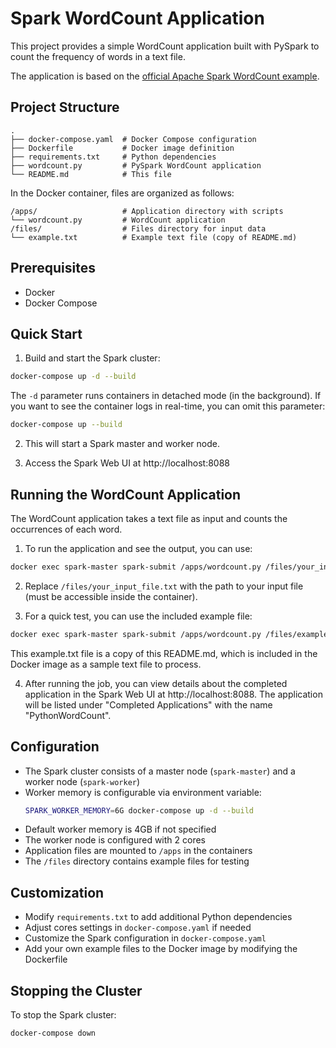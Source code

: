 # Spark WordCount Application

This project provides a simple WordCount application built with PySpark to count the frequency of words in a text file.

The application is based on the [official Apache Spark WordCount example](https://github.com/apache/spark/blob/master/examples/src/main/python/wordcount.py).

## Project Structure

```
.
├── docker-compose.yaml  # Docker Compose configuration
├── Dockerfile           # Docker image definition
├── requirements.txt     # Python dependencies
├── wordcount.py         # PySpark WordCount application
└── README.md            # This file
```

In the Docker container, files are organized as follows:
```
/apps/                   # Application directory with scripts
└── wordcount.py         # WordCount application
/files/                  # Files directory for input data
└── example.txt          # Example text file (copy of README.md)
```

## Prerequisites

- Docker
- Docker Compose

## Quick Start

1. Build and start the Spark cluster:

```bash
docker-compose up -d --build
```

The `-d` parameter runs containers in detached mode (in the background). If you want to see the container logs in real-time, you can omit this parameter:

```bash
docker-compose up --build
```

2. This will start a Spark master and worker node.

3. Access the Spark Web UI at http://localhost:8088

## Running the WordCount Application

The WordCount application takes a text file as input and counts the occurrences of each word.

1. To run the application and see the output, you can use:

```bash
docker exec spark-master spark-submit /apps/wordcount.py /files/your_input_file.txt
```

2. Replace `/files/your_input_file.txt` with the path to your input file (must be accessible inside the container).

3. For a quick test, you can use the included example file:

```bash
docker exec spark-master spark-submit /apps/wordcount.py /files/example.txt
```

This example.txt file is a copy of this README.md, which is included in the Docker image as a sample text file to process.

4. After running the job, you can view details about the completed application in the Spark Web UI at http://localhost:8088. The application will be listed under "Completed Applications" with the name "PythonWordCount".

## Configuration

- The Spark cluster consists of a master node (`spark-master`) and a worker node (`spark-worker`)
- Worker memory is configurable via environment variable:
  ```bash
  SPARK_WORKER_MEMORY=6G docker-compose up -d --build
  ```
- Default worker memory is 4GB if not specified
- The worker node is configured with 2 cores
- Application files are mounted to `/apps` in the containers
- The `/files` directory contains example files for testing

## Customization

- Modify `requirements.txt` to add additional Python dependencies
- Adjust cores settings in `docker-compose.yaml` if needed
- Customize the Spark configuration in `docker-compose.yaml`
- Add your own example files to the Docker image by modifying the Dockerfile

## Stopping the Cluster

To stop the Spark cluster:

```bash
docker-compose down
``` 